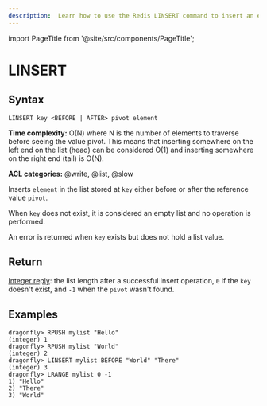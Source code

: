 ```yaml
---
description:  Learn how to use the Redis LINSERT command to insert an element before or after a pivot in the list.
---
```

import PageTitle from '@site/src/components/PageTitle';

# LINSERT

<PageTitle title="Redis LINSERT Command (Documentation) | Dragonfly" />

## Syntax

    LINSERT key <BEFORE | AFTER> pivot element

**Time complexity:** O(N) where N is the number of elements to traverse before seeing the value pivot. This means that inserting somewhere on the left end on the list (head) can be considered O(1) and inserting somewhere on the right end (tail) is O(N).

**ACL categories:** @write, @list, @slow

Inserts `element` in the list stored at `key` either before or after the reference
value `pivot`.

When `key` does not exist, it is considered an empty list and no operation is
performed.

An error is returned when `key` exists but does not hold a list value.

## Return

[Integer reply](https://redis.io/docs/reference/protocol-spec/#integers): the list length after a successful insert operation, `0` if the `key` doesn't exist, and `-1` when the `pivot` wasn't found.

## Examples

```shell
dragonfly> RPUSH mylist "Hello"
(integer) 1
dragonfly> RPUSH mylist "World"
(integer) 2
dragonfly> LINSERT mylist BEFORE "World" "There"
(integer) 3
dragonfly> LRANGE mylist 0 -1
1) "Hello"
2) "There"
3) "World"
```
